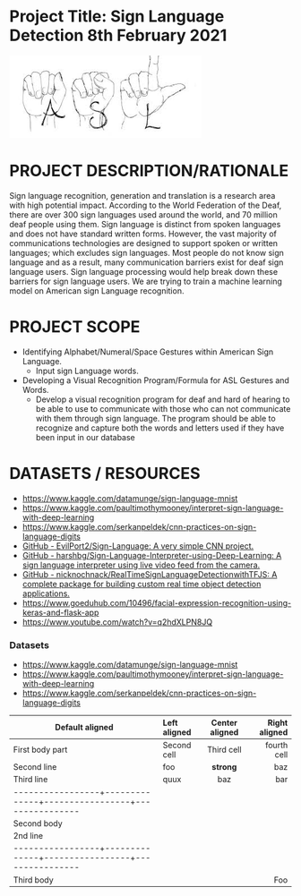 # Project Title: Sign Language Detection                                          8th February 2021

![asl_asl_studies](Images/asl_asl_studies.jpg)

# PROJECT DESCRIPTION/RATIONALE
Sign language recognition, generation and translation is a research area with high potential impact. According to the World Federation of the Deaf, there are over 300 sign languages used around the world, and 70 million deaf people using them. Sign language is distinct from spoken languages and does not have standard written forms. However, the vast majority of communications technologies are designed to support spoken or written languages; which excludes sign languages. Most people do not know sign language and as a result, many communication barriers exist for deaf sign language users. Sign language processing would help break down these barriers for sign language users. We are trying to train a machine learning model on American sign Language recognition. 


# PROJECT SCOPE
* Identifying Alphabet/Numeral/Space Gestures within American Sign Language.
  * Input sign Language words.
* Developing a Visual Recognition Program/Formula for ASL Gestures and Words.
  * Develop a visual recognition program for deaf and hard of hearing to be able to use to communicate with those who can not communicate with them through sign language.  The program should be able to recognize and capture both the words and letters used if they have been input in our database

# DATASETS / RESOURCES
* <https://www.kaggle.com/datamunge/sign-language-mnist>
* <https://www.kaggle.com/paultimothymooney/interpret-sign-language-with-deep-learning>
* <https://www.kaggle.com/serkanpeldek/cnn-practices-on-sign-language-digits>
* [GitHub - EvilPort2/Sign-Language: A very simple CNN project.](https://github.com/Evilport2/Sign-Language)
* [GitHub - harshbg/Sign-Language-Interpreter-using-Deep-Learning: A sign language interpreter using live video feed from the camera.](https://github.com/harshbg/Sign-Language-Interpreter-using-Deep-Learning)
* [GitHub - nicknochnack/RealTimeSignLanguageDetectionwithTFJS: A complete package for building custom real time object detection applications.](https://github.com/nicknochnack/RealTimeSignLanguageDetectionwithTFJS)
* <https://www.goeduhub.com/10496/facial-expression-recognition-using-keras-and-flask-app>
* <https://www.youtube.com/watch?v=q2hdXLPN8JQ>

### Datasets
* <https://www.kaggle.com/datamunge/sign-language-mnist>
* <https://www.kaggle.com/paultimothymooney/interpret-sign-language-with-deep-learning>
* <https://www.kaggle.com/serkanpeldek/cnn-practices-on-sign-language-digits>


| Default aligned | Left aligned | Center aligned  | Right aligned  |
|-----------------|:-------------|:---------------:|---------------:|
| First body part | Second cell  | Third cell      | fourth cell    |
| Second line     | foo          | **strong**      | baz            |
| Third line      | quux         | baz             | bar            |
|-----------------+--------------+-----------------+----------------|
| Second body     |              |                 |                |
| 2nd line        |              |                 |                |
|-----------------+--------------+-----------------+----------------|
| Third body      |              |                 | Foo            |

